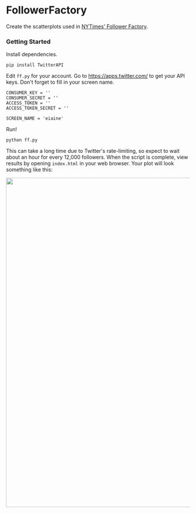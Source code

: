 # FollowerFactory
Create the scatterplots used in [NYTimes' Follower Factory](https://www.nytimes.com/interactive/2018/01/27/technology/social-media-bots.html).

### Getting Started
Install dependencies. 
```
pip install TwitterAPI
```

Edit `ff.py` for your account. Go to https://apps.twitter.com/ to get your API keys. 
Don't forget to fill in your screen name.

```
CONSUMER_KEY = ''
CONSUMER_SECRET = ''
ACCESS_TOKEN = ''
ACCESS_TOKEN_SECRET = ''

SCREEN_NAME = 'eiaine'
```

Run!
```
python ff.py
```

This can take a long time due to Twitter's rate-limiting, so expect to wait about an hour for every 12,000 followers. When the script is complete, view results by opening `index.html` in your web browser. Your plot will look something like this:

<img src="https://raw.githubusercontent.com/elaineo/FollowerFactory/master/eiaine.png" width="900">
